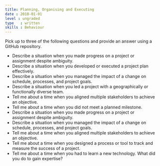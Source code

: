 ```yaml
---
title: Planning, Organising and Executing
date : 2018-01-01
level : ungraded
type   : written
skills : Behaviour
---
```

Pick up to three of the following questions and provide an answer using a GitHub repository.

- Describe a situation when you made progress on a project or assignment despite ambiguity.
- Describe a situation when you developed or executed a project plan effectively.
- Describe a situation when you managed the impact of a change on schedule, processes, and project goals.
- Describe a situation when you led a project with a geographically or functionally diverse team.
- Tell me about a time when you aligned multiple stakeholders to achieve an objective.
- Tell me about a time when you did not meet a planned milestone.
- Describe a situation when you made progress on a project or assignment despite ambiguity.
- Describe a situation when you managed the impact of a change on schedule, processes, and project goals.
- Tell me about a time when you aligned multiple stakeholders to achieve an objective.
- Tell me about a time when you designed a process or tool to track and measure the success of a project.
- Tell me about a time when you had to learn a new technology. What did you do to gain expertise?

